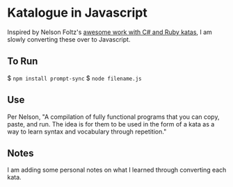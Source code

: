 # Katalogue in Javascript

Inspired by Nelson Foltz's [awesome work with C# and Ruby katas](https://github.com/nelsW70/katalogue), I am slowly converting these over to Javascript. 

## To Run
$ `npm install prompt-sync`
$ `node filename.js`


## Use
Per Nelson, "A compilation of fully functional programs that you can copy, paste, and run. The idea is for them to be used in the form of a kata as a way to learn syntax and vocabulary through repetition."

## Notes
I am adding some personal notes on what I learned through converting each kata.
